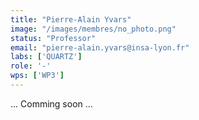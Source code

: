 ```yaml
---
title: "Pierre-Alain Yvars"
image: "/images/membres/no_photo.png"
status: "Professor"
email: "pierre-alain.yvars@insa-lyon.fr"
labs: ['QUARTZ']
role: '-'
wps: ['WP3']
---
```


... Comming soon ...

